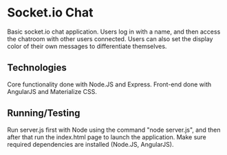 # Socket.io Chat
Basic socket.io chat application. Users log in with a name, and then access the chatroom with other users connected. Users can also set the display color of their own messages to differentiate themselves.

## Technologies
Core functionality done with Node.JS and Express. Front-end done with AngularJS and Materialize CSS.

## Running/Testing
Run server.js first with Node using the command "node server.js", and then after that run the index.html page to launch the application. Make sure required dependencies are installed (Node.JS, AngularJS).
